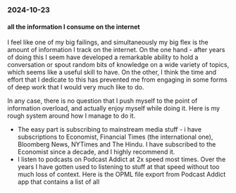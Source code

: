 ### 2024-10-23

#### all the information I consume on the internet
I feel like one of my big failings, and simultaneously my big flex is the amount of information I track on the internet. On the one hand - after years of doing this I seem have developed a remarkable ability to hold a conversation or spout random bits of knowledge on a wide variety of topics, which seems like a useful skill to have. On the other, I think the time and effort that I dedicate to this has prevented me from engaging in some forms of deep work that I would very much like to do. 

In any case, there is no question that I push myself to the point of information overload, and actually enjoy myself while doing it. Here is my rough system around how I manage to do it.

- The easy part is subscribing to mainstream media stuff - i have subscriptions to Economist, Financial Times (the international one), Bloomberg News, NYTimes and The Hindu. I have subscribed to the Economist since a decade, and  I highly recommend it.
- I listen to podcasts on Podcast Addict at 2x speed most times. Over the years I have gotten used to listening to stuff at that speed without too much loss of context. Here is the OPML file export from Podcast Addict app that contains a list of all 




